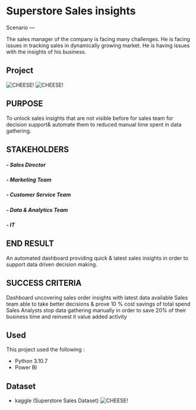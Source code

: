 
# Superstore Sales insights

Scenario —

The sales manager of the company is facing many challenges. He is facing issues in tracking sales in dynamically growing market. He is having issues with the insights of his business.


## Project

![CHEESE!](https://media3.giphy.com/media/cc4zRJaz2mQl7utEso/giphy.gif?cid=790b76116eb6a04b8c76075a0f0a9023bd2f94c479d3d628&rid=giphy.gif&ct=g)
![CHEESE!](https://i.postimg.cc/gkZmMWzh/power-bi.png)
## PURPOSE
To unlock sales insights that are not visible
before for sales team for decision support&
automate them to reduced manual time spent in
data gathering.
## STAKEHOLDERS
##### - Sales Director
##### - Marketing Team
##### - Customer Service Team
##### - Data & Analytics Team
##### - IT
## END RESULT
An automated dashboard providing quick &
latest sales insights in order to support data
driven decision making.
## SUCCESS CRITERIA
Dashboard uncovering sales order insights
with latest data available
Sales team able to take better decisions &
prove 10 % cost savings of total spend
Sales Analysts stop data gathering manually in
order to save 20% of their business time and
reinvest it value added activity
## Used 

This project used the following :

- Python 3.10.7
- Power BI 






## Dataset

- kaggle (Superstore Sales Dataset)
![CHEESE!](https://miro.medium.com/max/640/0*ftOal7fKVCNtJr4N.png)
